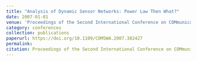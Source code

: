 ```yaml
---
title: "Analysis of Dynamic Sensor Networks: Power Law Then What?"
date: 2007-01-01
venue: 'Proceedings of the Second International Conference on COMmunication System softWAre and MiddlewaRE {(COMSWARE} 2007), January 7-12, 2007, Bangalore, India'
category: conferences
collection: publications
paperurl: https://doi.org/10.1109/COMSWA.2007.382427
permalink: 
citation: Proceedings of the Second International Conference on COMmunication System softWAre and MiddlewaRE (COMSWARE 2007), January 7-12, 2007, Bangalore, India.
---
```

